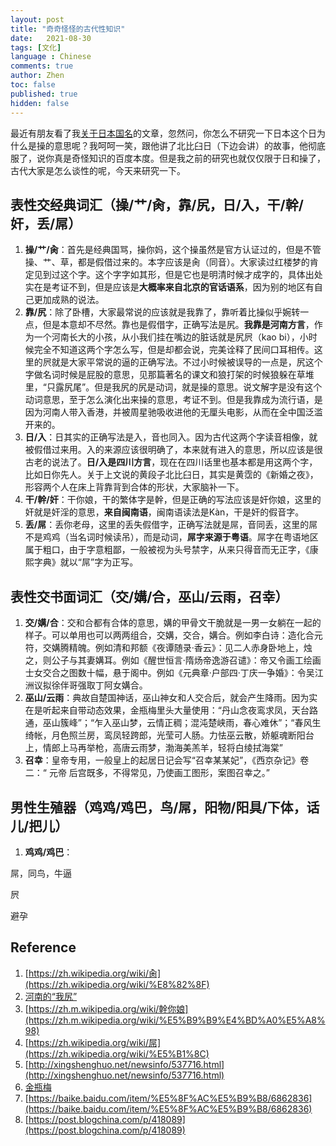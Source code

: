 ```yaml
---
layout: post
title: "奇奇怪怪的古代性知识"
date:   2021-08-30
tags: [文化]
language : Chinese
comments: true
author: Zhen
toc: false
published: true
hidden: false
---
```

最近有朋友看了我[关于日本国名](/你知道日本有几种不同叫法吗)的文章，忽然问，你怎么不研究一下日本这个日为什么是操的意思呢？我呵呵一笑，跟他讲了北比臼日（下边会讲）的故事，他彻底服了，说你真是奇怪知识的百度本度。但是我之前的研究也就仅仅限于日和操了，古代大家是怎么谈性的呢，今天来研究一下。

## 表性交经典词汇（操/艹/肏，靠/尻，日/入，干/幹/奸，丢/屌）

 1. **操/艹/肏**：首先是经典国骂，操你妈，这个操虽然是官方认证过的，但是不管操、艹、草，都是假借过来的。本字应该是肏（同音）。大家读过红楼梦的肯定见到过这个字。这个字字如其形，但是它也是明清时候才成字的，具体出处实在是考证不到，但是应该是**大概率来自北京的官话语系**，因为别的地区有自己更加成熟的说法。
 2. **靠/尻**：除了卧槽，大家最常说的应该就是我靠了，靠听着比操似乎婉转一点，但是本意却不尽然。靠也是假借字，正确写法是尻。**我靠是河南方言**，作为一个河南长大的小孩，从小我们挂在嘴边的脏话就是尻屄（kao bi），小时候完全不知道这两个字怎么写，但是却都会说，完美诠释了民间口耳相传。这里的屄就是大家平常说的逼的正确写法。不过小时候被误导的一点是，尻这个字做名词时候是屁股的意思，见那篇著名的课文和狼打架的时候狼躲在草堆里，“只露尻尾”。但是我尻的尻是动词，就是操的意思。说文解字是没有这个动词意思，至于怎么演化出来操的意思，考证不到。但是我靠成为流行语，是因为河南人带入香港，并被周星驰吸收进他的无厘头电影，从而在全中国泛滥开来的。
 3. **日/入**：日其实的正确写法是入，音也同入。因为古代这两个字读音相像，就被假借过来用。入的来源应该很明确了，本来就有进入的意思，所以应该是很古老的说法了。**日/入是四川方言**，现在在四川话里也基本都是用这两个字，比如日你先人。关于上文说的黄段子北比臼日，其实是黄霑的《新婚之夜》，形容两个人在床上背靠背到合体的形状，大家脑补一下。
 4. **干/幹/奸**：干你娘，干的繁体字是幹，但是正确的写法应该是奸你娘，这里的奸就是奸淫的意思，**来自闽南语**，闽南语读法是Kàn，干是奸的假音字。
 5. **丢/屌**：丢你老母，这里的丢失假借字，正确写法就是屌，音同丢，这里的屌不是鸡鸡（当名词时候读吊），而是动词，**屌字来源于粤语**。屌字在粤语地区属于粗口，由于字意粗鄙，一般被视为头号禁字，从来只得音而无正字，《康熙字典》就以“屌”字为正写。

## 表性交书面词汇（交/媾/合，巫山/云雨，召幸）
 1. **交/媾/合**：交和合都有合体的意思，媾的甲骨文干脆就是一男一女躺在一起的样子。可以单用也可以两两组合，交媾，交合，媾合。例如李白诗：造化合元符，交媾腾精魄。例如清和邦额《夜谭随录·香云》：见二人赤身卧地上，烛之，则公子与其妻媾耳。例如《醒世恒言·隋炀帝逸游召谴》：帝又令画工绘画士女交合之图数十幅，悬于阁中。例如《元典章·户部四·丁庆一争婚》：令吴江洲议拟徐伴哥强取丁阿女媾合。
 2. **巫山/云雨**：典故自楚国神话，巫山神女和人交合后，就会产生降雨。因为实在是听起来自带动态效果，金瓶梅里头大量使用：“丹山念夜鸾求凤，天台路通，巫山簇峰”；“乍入巫山梦，云情正稠；混沌楚峡雨，春心难休”；“春风生绮帐，月色照兰房，鸾凤轻跨郎，光莹可人肠。力怯巫云散，娇躯魂断阳台上，情郎上马再举枪，高唐云雨梦，渤海美羔羊，轻将白绫拭海棠”
 3. **召幸**：皇帝专用，一般皇上的起居日记会写“召幸某某妃”，《西京杂记》卷二：“ 元帝 后宫既多，不得常见，乃使画工图形，案图召幸之。”
 
## 男性生殖器（鸡鸡/鸡巴，鸟/屌，阳物/阳具/下体，话儿/把儿）

1. **鸡鸡/鸡巴**：

屌，同鸟，牛逼

屄

避孕

## Reference
 1. [https://zh.wikipedia.org/wiki/肏](https://zh.wikipedia.org/wiki/%E8%82%8F)
 2. [河南的“我尻”](https://web.archive.org/web/20141220110226/http://book.sina.com.cn/nzt/ele/city1000/101.shtml)
 3. [https://zh.m.wikipedia.org/wiki/幹你娘](https://zh.m.wikipedia.org/wiki/%E5%B9%B9%E4%BD%A0%E5%A8%98)
 4. [https://zh.wikipedia.org/wiki/屌](https://zh.wikipedia.org/wiki/%E5%B1%8C)
 5. [http://xingshenghuo.net/newsinfo/537716.html](http://xingshenghuo.net/newsinfo/537716.html)
 6. [金瓶梅](http://www.hanbk.com/a/wenxue/wenyanwencong/guwenshiyi/2017/0518/3437.html)
 7. [https://baike.baidu.com/item/%E5%8F%AC%E5%B9%B8/6862836](https://baike.baidu.com/item/%E5%8F%AC%E5%B9%B8/6862836)
 8. [https://post.blogchina.com/p/418089](https://post.blogchina.com/p/418089)

<!--stackedit_data:
eyJoaXN0b3J5IjpbMTg2ODg1NzM5MSw0NTQ1MzAzNDEsMTI2MT
IxMTQ4MiwxOTUyMDUyNjYxLDE1MjQ0NTI1OTAsMTk2MjYwMzUy
LDE2NTIxNzcwMDAsLTU1Nzg2NTk0NywyMTI5OTc3Nzg5LDQ4MT
MxMzgxNiwtOTU1NjI1OTU1LDEwNDE2NTUxNDUsLTkyODE0MzQ2
NCwtNTY3MTIzNDExLC0xNDg5MDk4NjY1XX0=
-->